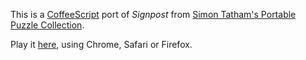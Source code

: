 This is a [CoffeeScript](http://coffeescript.org/) port of *Signpost* from [Simon Tatham's Portable Puzzle Collection](http://www.chiark.greenend.org.uk/~sgtatham/puzzles/).

Play it [here](http://neapel.github.io/sgt-signpost/), using Chrome, Safari or Firefox.

